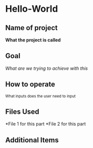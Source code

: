 # Hello-World

## Name of project
**What the project is called**



## Goal
*What are we trying to achieve with this*
## How to operate
<sub> What inputs does the user need to input <sub>

## Files Used
  *File 1 for this part
  *File 2 for this part
  
  
  
## Additional Items 
